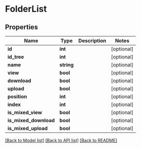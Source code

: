 # FolderList

## Properties
Name | Type | Description | Notes
------------ | ------------- | ------------- | -------------
**id** | **int** |  | [optional] 
**id_tree** | **int** |  | [optional] 
**name** | **string** |  | [optional] 
**view** | **bool** |  | [optional] 
**download** | **bool** |  | [optional] 
**upload** | **bool** |  | [optional] 
**position** | **int** |  | [optional] 
**index** | **int** |  | [optional] 
**is_mixed_view** | **bool** |  | [optional] 
**is_mixed_download** | **bool** |  | [optional] 
**is_mixed_upload** | **bool** |  | [optional] 

[[Back to Model list]](../README.md#documentation-for-models) [[Back to API list]](../README.md#documentation-for-api-endpoints) [[Back to README]](../README.md)


